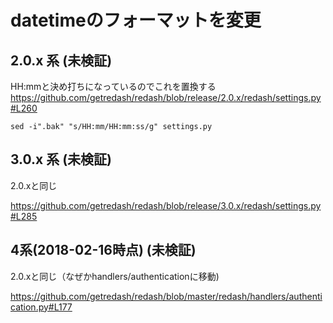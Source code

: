 # datetimeのフォーマットを変更

## 2.0.x 系 (未検証)

HH:mmと決め打ちになっているのでこれを置換する
https://github.com/getredash/redash/blob/release/2.0.x/redash/settings.py#L260

    sed -i".bak" "s/HH:mm/HH:mm:ss/g" settings.py
    
## 3.0.x 系 (未検証)

2.0.xと同じ

https://github.com/getredash/redash/blob/release/3.0.x/redash/settings.py#L285

## 4系(2018-02-16時点) (未検証)

2.0.xと同じ（なぜかhandlers/authenticationに移動)

https://github.com/getredash/redash/blob/master/redash/handlers/authentication.py#L177
